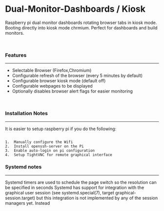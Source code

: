 # Dual-Monitor-Dashboards / Kiosk

Raspberry pi dual monitor dashboards rotating browser tabs in kiosk mode. Booting directly into kiosk mode chrmium. Perfect for dashboards and build monitors.

<br>

### Features
___

* Selectable Browser (Firefox,Chromium)
* Configurable refresh of the browser (every 5 minutes by default)
* Configurable browser kiosk mode (default off)
* Configurable webpages to be displayed
* Optionally disables browser alert flags for easier monitoring

<br>

### Installation Notes
___

It is easier to setup raspberry pi if you do the following:

```

1.  Manually configure the Wifi
2.  Install openssh-server on the Pi
3.  Enable auto-login on pi configuration
4.  Setup TightVNC for remote graphical interface

```
### Systemd notes
---

Systemd timers are used to schedule the page switch so the resolution can be specified in seconds Systemd has support for integration with the graphical user session (see systemd.special(7), target graphical-session.target) but this integration is not implemented by any of the session managers yet. Instead
